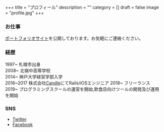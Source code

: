 +++
title = "プロフィール"
description = ""
category = []
draft = false
image = "profile.jpg"
+++
### お仕事
[ポートフォリオサイト](https://nosugi.tech)を公開しております。お気軽にご連絡ください。

### 経歴
1997~ 札幌市出身  
2008~ 北嶺中高等学校  
2014~ 神戸大学経営学部入学  
2016~2017 株式会社[Candle](http://candle.co.jp/)にてRails/iOSエンジニア
2018~ フリーランス   
2019~ プログラミングスクールの運営を開始,飲食店向けツールの開発及び運用を開始

### SNS
- [Twitter](https://twitter.com/nosugi1)
- [Facebook](https://www.facebook.com/yusuke.sugino.94)